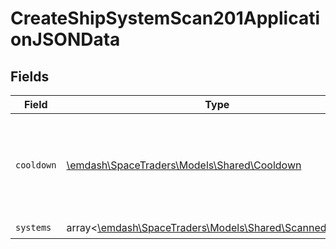 # CreateShipSystemScan201ApplicationJSONData


## Fields

| Field                                                                                           | Type                                                                                            | Required                                                                                        | Description                                                                                     |
| ----------------------------------------------------------------------------------------------- | ----------------------------------------------------------------------------------------------- | ----------------------------------------------------------------------------------------------- | ----------------------------------------------------------------------------------------------- |
| `cooldown`                                                                                      | [\emdash\SpaceTraders\Models\Shared\Cooldown](../../models/shared/Cooldown.md)                  | :heavy_check_mark:                                                                              | A cooldown is a period of time in which a ship cannot perform certain actions.                  |
| `systems`                                                                                       | array<[\emdash\SpaceTraders\Models\Shared\ScannedSystem](../../models/shared/ScannedSystem.md)> | :heavy_check_mark:                                                                              | N/A                                                                                             |